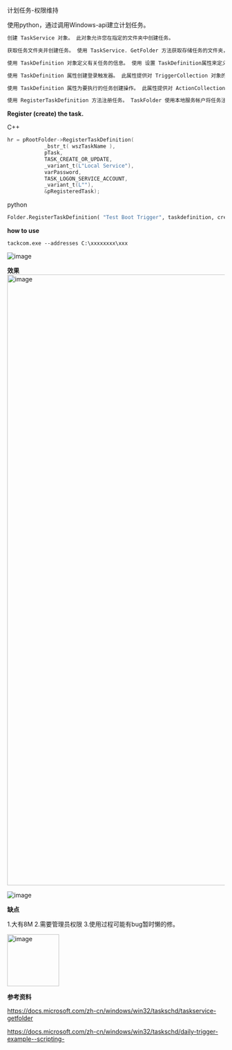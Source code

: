 计划任务-权限维持

使用python，通过调用Windows-api建立计划任务。

```python
创建 TaskService 对象。 此对象允许您在指定的文件夹中创建任务。

获取任务文件夹并创建任务。 使用 TaskService. GetFolder 方法获取存储任务的文件夹，使用 TaskService 方法创建表示任务的 TaskDefinition 对象。

使用 TaskDefinition 对象定义有关任务的信息。 使用 设置 TaskDefinition属性来定义设置，这些设置确定任务计划程序服务执行任务的方式，并使用 RegistrationInfo属性来定义描述任务的信息。

使用 TaskDefinition 属性创建登录触发器。 此属性提供对 TriggerCollection 对象的访问。 使用 TriggerCollection 方法 (指定要创建启动触发器) 创建的触发器类型。 创建触发器时，设置触发器的 StartBoundary 和 EndBoundary 属性以激活和停用该触发器。 还可以为启动触发器的 " 延迟 " 属性指定一个值。

使用 TaskDefinition 属性为要执行的任务创建操作。 此属性提供对 ActionCollection 对象的访问。 使用 ActionCollection 方法来指定要创建的操作的类型。 此示例使用 ExecAction 对象，该对象表示启动可执行文件的操作。

使用 RegisterTaskDefinition 方法注册任务。 TaskFolder 使用本地服务帐户将任务注册为运行任务所用的安全上下文。
```



**Register (create) the task.**

C++

```c++
hr = pRootFolder->RegisterTaskDefinition(
            _bstr_t( wszTaskName ),
            pTask,
            TASK_CREATE_OR_UPDATE, 
            _variant_t(L"Local Service"), 
            varPassword, 
            TASK_LOGON_SERVICE_ACCOUNT,
            _variant_t(L""),
            &pRegisteredTask);
```

python

```python
Folder.RegisterTaskDefinition( "Test Boot Trigger", taskdefinition, createOrUpdateTask, "Local Service",None,5)
```



**how to use**

```
tackcom.exe --addresses C:\xxxxxxxx\xxx
```
![image](https://user-images.githubusercontent.com/88639842/161434981-efa023b1-bd32-4ca3-9fd4-838adabfe0fd.png)

**效果**
<img width="1410" alt="image" src="https://user-images.githubusercontent.com/88639842/161434990-d40803fb-98c2-4cf5-8964-25c7bf1d83f7.png">


![image](https://user-images.githubusercontent.com/88639842/161435571-29ceb83e-a375-413b-b8d0-5b631507c1c5.png)


**缺点**


1.大有8M
2.需要管理员权限
3.使用过程可能有bug暂时懒的修。

<img width="120" alt="image" src="https://user-images.githubusercontent.com/88639842/161435269-b5b11f52-db44-417c-90cd-e24e448caac2.png">


**参考资料**


https://docs.microsoft.com/zh-cn/windows/win32/taskschd/taskservice-getfolder


https://docs.microsoft.com/zh-cn/windows/win32/taskschd/daily-trigger-example--scripting-


